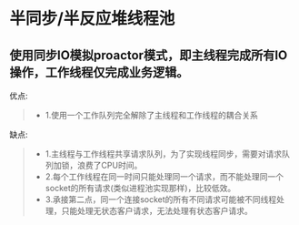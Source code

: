 
半同步/半反应堆线程池
===============
使用同步IO模拟proactor模式，即主线程完成所有IO操作，工作线程仅完成业务逻辑。
-
优点:
> * 1.使用一个工作队列完全解除了主线程和工作线程的耦合关系

缺点:
> * 1.主线程与工作线程共享请求队列，为了实现线程同步，需要对请求队列加锁，浪费了CPU时间。
> * 2.每个工作线程在同一时间只能处理同一个请求，而不能处理同一个socket的所有请求(类似进程池实现那样)，比较低效。
> * 3.承接第二点，同一个连接socket的所有不同请求可能被不同线程处理，只能处理无状态客户请求，无法处理有状态客户请求。
